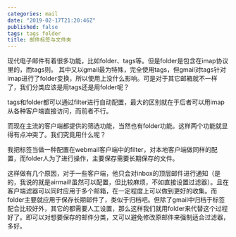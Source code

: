 ```yaml
---
categories: mail
date: "2019-02-17T21:20:46Z"
published: false
tags: tags folder
title: 邮件标签与文件夹
---
```


现代电子邮件有着很多功能，比如folder、tags等。但是folder是包含在imap协议里的，而tags则。 其中又以gmail最为特殊，完全使用tags，但gmail对tags针对imap进行了folder变换，所以使用上没什么影响。可是对于其它邮箱就不一样了，我们分类应该是用tags还是用folder呢？

<!--more-->

tags和folder都可以通过filter进行自动配置，最大的区别就在于后者可以用imap从各种客户端直接访问，而前者不行。

而现在主流的客户端都提供的筛选功能，当然也有folder功能。这样两个功能就显得有点冲突了。我们究竟用什么呢？

我把标签当做一种配置在webmail客户端中的filter，对本地客户端做同样的配置，而folder人为了进行操作，主要保存需要长期保存的文件。

这样做有几个原因，对于一些客户端，他只会对inbox的顶层邮件进行通知（是的，我说的就是airmail!虽然可以配置，但比较麻烦，不如直接设置过滤器）。且在客户端滤器可以同时应用于多个邮箱，在一定程度上可以做到更好的收集。而folder主要就应用于保存长期邮件了，类似于归档吧。但除了gmail中归档于标签配合比较好外，其它的都需要人工设置，那么这样我们就用folder来代替这个过程好了。即可以对想要保存的邮件分类，又可以避免修改原邮件来强制适合过滤器，多好。


